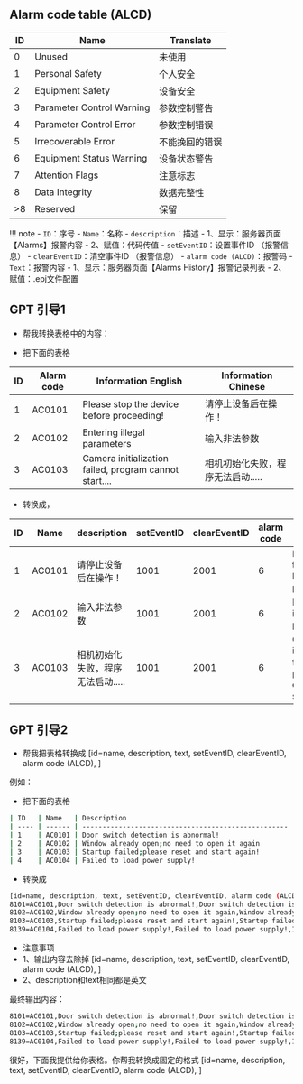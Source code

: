 

## Alarm code table (ALCD)  

| ID   | Name                       | Translate      |
| ---- | -------------------------- | -------------- |
| 0    | Unused                     | 未使用         |
| 1    | Personal Safety            | 个人安全       |
| 2    | Equipment Safety           | 设备安全       |
| 3    | Parameter Control  Warning | 参数控制警告   |
| 4    | Parameter Control  Error   | 参数控制错误   |
| 5    | Irrecoverable Error        | 不能挽回的错误 |
| 6    | Equipment Status  Warning  | 设备状态警告   |
| 7    | Attention Flags            | 注意标志       |
| 8    | Data Integrity             | 数据完整性     |
| >8   | Reserved                   | 保留           |


!!! note
    - `ID`：序号
    - `Name`：名称
    - `description`：描述
    - 1、显示：服务器页面【Alarms】报警内容
    - 2、赋值：代码传值
    - `setEventID`：设置事件ID （报警信息）
    - `clearEventID`：清空事件ID （报警信息）
    - `alarm code (ALCD)`：报警码
    - `Text`：报警内容
    - 1、显示：服务器页面【Alarms History】报警记录列表
    - 2、赋值：.epj文件配置

## GPT 引导1

- 帮我转换表格中的内容：

- 把下面的表格

| ID   | Alarm code | Information  English                                         | Information  Chinese                    |
| ---- | ---------- | ------------------------------------------------------------ | --------------------------------------- |
| 1    | AC0101     | Please stop the device before proceeding!                    | 请停止设备后在操作！                    |
| 2    | AC0102     | Entering illegal parameters                                  | 输入非法参数                            |
| 3    | AC0103     | Camera initialization failed, program cannot start....       | 相机初始化失败，程序无法启动.....       |

- 转换成，

| ID   | Name   | description                             | setEventID | clearEventID | alarm code | Text                                                         |
| ---- | ------ | --------------------------------------- | ---------- | ------------ | ---------- | ------------------------------------------------------------ |
| 1    | AC0101 | 请停止设备后在操作！                    | 1001       | 2001         | 6          | Please stop the device before proceeding!                    |
| 2    | AC0102 | 输入非法参数                            | 1001       | 2001         | 6          | Entering illegal parameters                                  |
| 3    | AC0103 | 相机初始化失败，程序无法启动.....         | 1001       | 2001         | 6          | Camera initialization failed, program cannot start....                               |




## GPT 引导2

- 帮我把表格转换成 [id=name, description, text, setEventID, clearEventID, alarm code (ALCD), ]

例如：

- 把下面的表格

```sh
| ID   | Name   | Description                                         | setEventID | clearEventID | alarm code | Text                       |
| ---- | ------ | --------------------------------------------------- | ---------- | ------------ | ---------- | -------------------------- |
| 1    | AC0101 | Door switch detection is abnormal!                  | 1001       | 2001         | 6          | 门开关检测异常！           |
| 2    | AC0102 | Window already open;no need to open it again        | 1001       | 2001         | 6          | 窗口已打开,无需重复打开    |
| 3    | AC0103 | Startup failed;please reset and start again!        | 1001       | 2001         | 6          | 启动失败，请复位后再启动！ |
| 4    | AC0104 | Failed to load power supply!                        | 1001       | 2001         | 6          | 加载电源失败！             |
```

- 转换成 

```sh
[id=name, description, text, setEventID, clearEventID, alarm code (ALCD), ]
8101=AC0101,Door switch detection is abnormal!,Door switch detection is abnormal!,1001,2001,6,
8102=AC0102,Window already open;no need to open it again,Window already open;no need to open it again,1001,2001,6,
8103=AC0103,Startup failed;please reset and start again!,Startup failed;please reset and start again!,1001,2001,6,
8139=AC0104,Failed to load power supply!,Failed to load power supply!,1001,2001,6,
```

- 注意事项
- 1、输出内容去除掉  [id=name, description, text, setEventID, clearEventID, alarm code (ALCD), ]
- 2、description和text相同都是英文

最终输出内容：

```sh
8101=AC0101,Door switch detection is abnormal!,Door switch detection is abnormal!,1001,2001,6,
8102=AC0102,Window already open;no need to open it again,Window already open;no need to open it again,1001,2001,6,
8103=AC0103,Startup failed;please reset and start again!,Startup failed;please reset and start again!,1001,2001,6,
8139=AC0104,Failed to load power supply!,Failed to load power supply!,1001,2001,6,
```

很好，下面我提供给你表格。你帮我转换成固定的格式
[id=name, description, text, setEventID, clearEventID, alarm code (ALCD), ]